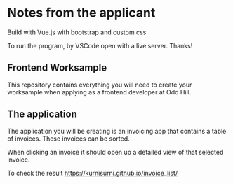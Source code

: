 # Notes from the applicant

Build with Vue.js with bootstrap and custom css

To run the program, by VSCode open with a live server. Thanks!


## Frontend Worksample

This repository contains everything you will need to create your worksample when applying as a frontend developer at Odd Hill.

## The application

The application you will be creating is an invoicing app that contains a table of invoices. These invoices can be sorted.

When clicking an invoice it should open up a detailed view of that selected invoice.


To check the result https://kurnisurni.github.io/invoice_list/
